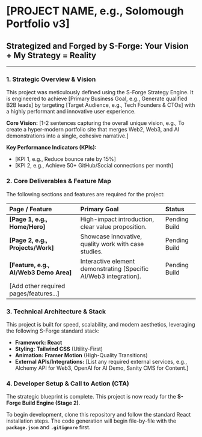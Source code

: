 # [PROJECT NAME, e.g., Solomough Portfolio v3]

## Strategized and Forged by S-Forge: Your Vision + My Strategy = Reality
---

### 1. Strategic Overview & Vision
This project was meticulously defined using the S-Forge Strategy Engine. It is engineered to achieve [Primary Business Goal, e.g., Generate qualified B2B leads] by targeting [Target Audience, e.g., Tech Founders & CTOs] with a highly performant and innovative user experience.

**Core Vision:** [1-2 sentences capturing the overall unique vision, e.g., To create a hyper-modern portfolio site that merges Web2, Web3, and AI demonstrations into a single, cohesive narrative.]

**Key Performance Indicators (KPIs):**
* [KPI 1, e.g., Reduce bounce rate by 15%]
* [KPI 2, e.g., Achieve 50+ GitHub/Social connections per month]

### 2. Core Deliverables & Feature Map
The following sections and features are required for the project:

| Page / Feature | Primary Goal | Status |
| :--- | :--- | :--- |
| **[Page 1, e.g., Home/Hero]** | High-impact introduction, clear value proposition. | Pending Build |
| **[Page 2, e.g., Projects/Work]** | Showcase innovative, quality work with case studies. | Pending Build |
| **[Feature, e.g., AI/Web3 Demo Area]** | Interactive element demonstrating [Specific AI/Web3 integration]. | Pending Build |
| [Add other required pages/features...] | | |

### 3. Technical Architecture & Stack
This project is built for speed, scalability, and modern aesthetics, leveraging the following S-Forge standard stack:

* **Framework:** **React**
* **Styling:** **Tailwind CSS** (Utility-First)
* **Animation:** **Framer Motion** (High-Quality Transitions)
* **External APIs/Integrations:** [List any required external services, e.g., Alchemy API for Web3, OpenAI for AI Demo, Sanity CMS for Content.]

### 4. Developer Setup & Call to Action (CTA)

The strategic blueprint is complete. This project is now ready for the **S-Forge Build Engine (Stage 2)**.

To begin development, clone this repository and follow the standard React installation steps. The code generation will begin file-by-file with the **`package.json`** and **`.gitignore`** first.

